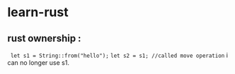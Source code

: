 # learn-rust

## rust ownership : 

``` let s1 = String::from("hello");``` 
```let s2 = s1; //called move operation```
i can no longer use s1. 
